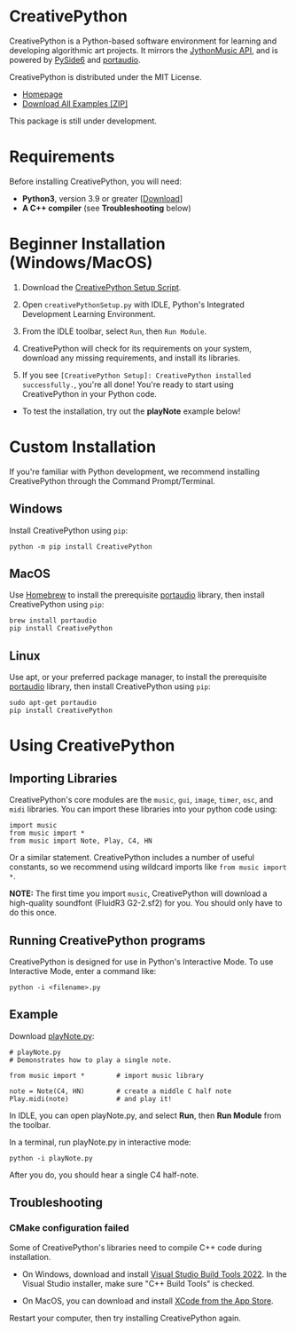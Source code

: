 # CreativePython

CreativePython is a Python-based software environment for learning and developing algorithmic art projects.  It mirrors the [JythonMusic API](https://jythonmusic.me/api-reference/), and is powered by [PySide6](https://wiki.qt.io/Qt_for_Python) and [portaudio](http://portaudio.com/).

CreativePython is distributed under the MIT License.

- [Homepage](https://jythonmusic.me/)
- [Download All Examples [ZIP]](https://www.dropbox.com/scl/fo/rvc8m8pt4m0281qn0t4oi/AO2Y0W2qOrOcurlQmLa7M54?rlkey=0sf80bmov135tc85dk9k7ats6&dl=1)

This package is still under development.

# Requirements

Before installing CreativePython, you will need:

- **Python3**, version 3.9 or greater [[Download](https://www.python.org/downloads/)]
- **A C++ compiler** (see **Troubleshooting** below)

# Beginner Installation (Windows/MacOS)

1. Download the [CreativePython Setup Script](https://www.dropbox.com/scl/fi/253bvfqsf0ij3rmza88q5/_creativepythonSetup.py?rlkey=iu4y4u8pujltgfx6kbjmodu9m&dl=1).

2. Open `creativePythonSetup.py` with IDLE, Python's Integrated Development Learning Environment.

3. From the IDLE toolbar, select `Run`, then `Run Module`.

4. CreativePython will check for its requirements on your system, download any missing requirements, and install its libraries.

5. If you see `[CreativePython Setup]: CreativePython installed successfully.`, you're all done!  You're ready to start using CreativePython in your Python code.

- To test the installation, try out the **playNote** example below!

# Custom Installation

If you're familiar with Python development, we recommend installing CreativePython through the Command Prompt/Terminal.

## Windows

Install CreativePython using `pip`:

```
python -m pip install CreativePython
```

## MacOS

Use [Homebrew](https://brew.sh/) to install the prerequisite [portaudio](http://portaudio.com/) library, then install CreativePython using `pip`:

```
brew install portaudio
pip install CreativePython
```

## Linux

Use apt, or your preferred package manager, to install the prerequisite [portaudio](http://portaudio.com/) library, then install CreativePython using `pip`:

```
sudo apt-get portaudio
pip install CreativePython
```

# Using CreativePython

## Importing Libraries

CreativePython's core modules are the `music`, `gui`, `image`, `timer`, `osc`, and `midi` libraries.  You can import these libraries into your python code using:

```
import music
from music import *
from music import Note, Play, C4, HN
```

Or a similar statement.  CreativePython includes a number of useful constants, so we recommend using wildcard imports like `from music import *`.

**NOTE:** The first time you import `music`, CreativePython will download a high-quality soundfont (FluidR3 G2-2.sf2) for you.  You should only have to do this once.

## Running CreativePython programs

CreativePython is designed for use in Python's Interactive Mode.  To use Interactive Mode, enter a command like:

```
python -i <filename>.py
```

## Example

Download [playNote.py](https://www.dropbox.com/scl/fi/z6rkjy4xnofmg0t899se3/playNote.py?rlkey=o3t8c91ne6agj2lqf2aupl8m5&dl=1):

```
# playNote.py
# Demonstrates how to play a single note.
 
from music import *        # import music library
 
note = Note(C4, HN)        # create a middle C half note
Play.midi(note)            # and play it!
```

In IDLE, you can open playNote.py, and select **Run**, then **Run Module** from the toolbar.

In a terminal, run playNote.py in interactive mode:

```
python -i playNote.py
```

After you do, you should hear a single C4 half-note.

## Troubleshooting

### CMake configuration failed

Some of CreativePython's libraries need to compile C++ code during installation.

- On Windows, download and install [Visual Studio Build Tools 2022](https://visualstudio.microsoft.com/downloads/).  In the Visual Studio installer, make sure "C++ Build Tools" is checked.

- On MacOS, you can download and install [XCode from the App Store](https://apps.apple.com/us/app/xcode/id497799835?mt=12).

Restart your computer, then try installing CreativePython again.